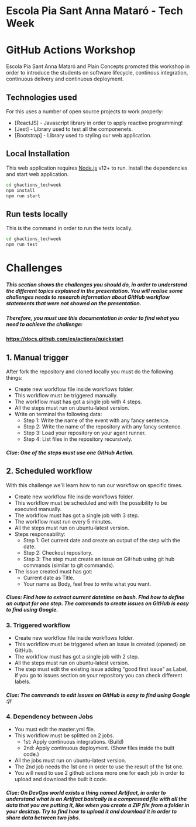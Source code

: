 # Escola Pia Sant Anna Mataró - Tech Week
# GitHub Actions Workshop
Escola Pia Sant Anna Mataró and Plain Concepts promoted this workshop in order to introduce 
the students on software lifecycle, continous integration, continuous delivery and continuous deployment.

## Technologies used
For this uses a number of open source projects to work properly:
- [ReactJS] - Javascript library in order to apply reactive programming!
- [Jest] - Library used to test all the componenets.
- [Bootstrap] - Library used to styling our web application.

## Local Installation
This web application requires [Node.js](https://nodejs.org/) v12+ to run.
Install the dependencies and start web application.

```sh
cd ghactions_techweek
npm install
npm run start
```

## Run tests locally
This is the command in order to run the tests locally.

```sh
cd ghactions_techweek
npm run test
```

# Challenges
##### This section shows the challenges you should do, in order to understand the different topics explained in the presentation. You will realise some challenges needs to research information about GitHub workflow statements that were not showed on the presentation.

#####  Therefore, you must use this documentation in order to find what you need to achieve the challenge:
#### https://docs.github.com/es/actions/quickstart
## 1. Manual trigger
After fork the repository and cloned locally you must do the following things:
- Create new workflow file inside workflows folder.
- This workflow must be triggered manually.
- The workflow must has got a single job with 4 steps.
- All the steps must run on ubuntu-latest version.
- Write on terminal the following data:
    -  Step 1: Write the name of the event with any fancy sentence.
    -  Step 2: Write the name of the repository with any fancy sentence.
    -  Step 3: Load your repository on your agent runner.
    -  Step 4: List files in the repository recursively.

##### Clue: One of the steps must use one GitHub Action.

## 2. Scheduled workflow
With this challenge we'll learn how to run our workflow on specific times.
- Create new workflow file inside workflows folder.
- This workflow must be scheduled and with the possibility to be executed manually.
- The workflow must has got a single job with 3 step.
- The workflow must run every 5 minutes.
- All the steps must run on ubuntu-latest version.
- Steps responsability:
    -  Step 1: Get current date and create an output of the step with the date.
    -  Step 2: Checkout repository.
    -  Step 3: The step must create an issue on GiHhub using git hub commands (similar to git   commands).
-  The issue created must has got:
    -  Current date as Title.
    -  Your name as Body, feel free to write what you want.

##### Clues: Find how to extract current datetime on bash. Find how to define an output for one step. The commands to create issues on GitHub is easy to find using Google.

### 3. Triggered workflow
- Create new workflow file inside workflows folder.
- This workflow must be  triggered when an issue is created (opened) on GitHub.
- The workflow must has got a single job with 2 step.
- All the steps must run on ubuntu-latest version.
- The step must edit the existing issue adding "good first issue" as Label, if you go to issues section on your repository you can check different labels.

##### Clue: The commands to edit issues on GitHub is easy to find using Google :)!

### 4. Dependency between Jobs
- You must edit the master.yml file.
- This workflow must be splitted on 2 jobs.
    - 1st: Apply continuous integrations. (Build)
    - 2nd: Apply continuous deployment.   (Show files inside the built code.)
- All the jobs must run on ubuntu-latest version.
- The 2nd job needs the 1st one in order to use the result of the 1st one.
- You will need to use 2 github actions more one for each job in order to upload and download the built it code.

##### Clue: On DevOps world exists a thing named Artifact, in order to understand what is an Artifact basically is a compressed file with all the data that you are putting it, like when you create a ZIP file from a folder in your desktop. Try to find how to upload it and download it in order to share data between two jobs.
